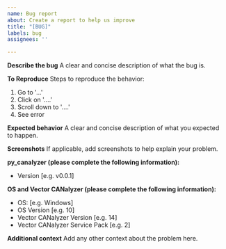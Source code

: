 ```yaml
---
name: Bug report
about: Create a report to help us improve
title: "[BUG]"
labels: bug
assignees: ''

---
```


**Describe the bug**
A clear and concise description of what the bug is.

**To Reproduce**
Steps to reproduce the behavior:
1. Go to '...'
2. Click on '....'
3. Scroll down to '....'
4. See error

**Expected behavior**
A clear and concise description of what you expected to happen.

**Screenshots**
If applicable, add screenshots to help explain your problem.

**py_canalyzer (please complete the following information):**
 - Version [e.g. v0.0.1]

**OS and Vector CANalyzer (please complete the following information):**
 - OS: [e.g. Windows]
 - OS Version [e.g. 10]
 - Vector CANalyzer Version [e.g. 14]
 - Vector CANalyzer Service Pack [e.g. 2]

**Additional context**
Add any other context about the problem here.
